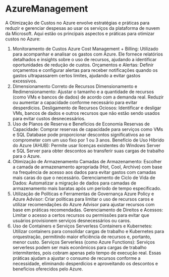 # AzureManagement
A Otimização de Custos no Azure envolve estratégias e práticas para reduzir e gerenciar despesas ao usar os serviços da plataforma de nuvem da Microsoft. Aqui estão os principais aspectos e práticas para otimizar custos no Azure:

1. Monitoramento de Custos
Azure Cost Management + Billing: Utilizado para acompanhar e analisar os gastos com Azure. Ele fornece relatórios detalhados e insights sobre o uso de recursos, ajudando a identificar oportunidades de redução de custos.
Orçamentos e Alertas: Definir orçamentos e configurar alertas para receber notificações quando os gastos ultrapassarem certos limites, ajudando a evitar gastos excessivos.
2. Dimensionamento Correto de Recursos
Dimensionamento e Redimensionamento: Ajustar o tamanho e a quantidade de recursos (como VMs e bancos de dados) de acordo com a demanda real. Reduzir ou aumentar a capacidade conforme necessário para evitar desperdícios.
Desligamento de Recursos Ociosos: Identificar e desligar VMs, bancos de dados e outros recursos que não estão sendo usados para evitar custos desnecessários.
3. Uso de Planos de Reserva e Benefícios de Economia
Reservas de Capacidade: Comprar reservas de capacidade para serviços como VMs e SQL Database pode proporcionar descontos significativos ao se comprometer com um uso fixo por 1 ou 3 anos.
Benefício de Uso Híbrido do Azure (AHUB): Permite usar licenças existentes do Windows Server e SQL Server para obter descontos ao transferir suas cargas de trabalho para o Azure.
4. Otimização de Armazenamento
Camadas de Armazenamento: Escolher a camada de armazenamento apropriada (Hot, Cool, Archive) com base na frequência de acesso aos dados para evitar gastos com camadas mais caras do que o necessário.
Gerenciamento de Ciclo de Vida de Dados: Automatizar a migração de dados para camadas de armazenamento mais baratas após um período de tempo especificado.
5. Utilização de Políticas e Ferramentas de Governança
Azure Policy e Azure Advisor: Criar políticas para limitar o uso de recursos caros e utilizar recomendações do Azure Advisor para ajustar recursos com base em práticas recomendadas.
Gerenciamento de Direitos e Acessos: Limitar o acesso a certos recursos ou permissões para evitar que usuários provisionem serviços desnecessários ou caros.
6. Uso de Containers e Serviços Serverless
Containers e Kubernetes: Utilizar containers para consolidar cargas de trabalho e Kubernetes para orquestração, permitindo maior eficiência de recursos e, portanto, menor custo.
Serviços Serverless (como Azure Functions): Serviços serverless podem ser mais econômicos para cargas de trabalho intermitentes, pois cobram apenas pelo tempo de execução real.
Essas práticas ajudam a ajustar o consumo de recursos conforme a necessidade, eliminando desperdícios e aproveitando os descontos e benefícios oferecidos pelo Azure.






